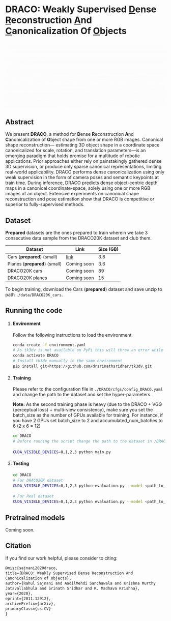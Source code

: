 # DRACO: Weakly Supervised <u>D</u>ense <u>R</u>econstruction <u>A</u>nd <u>C</u>anonicalization Of <u>O</u>bjects





![DRACO pipeline](./images/pipeline.gif)



## Abstract

We present **DRACO**, a method for **D**ense **R**econstruction **A**nd **C**anonicalization of **O**bject shape from one or more RGB images. Canonical shape reconstruction— estimating 3D object shape in a coordinate space canonicalized for scale, rotation, and translation parameters—is an emerging paradigm that holds promise for a multitude of robotic applications. Prior approaches either rely on painstakingly gathered dense 3D supervision, or produce only sparse canonical representations, limiting real-world applicability. DRACO performs dense canonicalization using only weak supervision in the form of camera poses and semantic keypoints at train time. During inference, DRACO predicts dense object-centric depth maps in a canonical coordinate-space, solely using one or more RGB images of an object. Extensive experiments on canonical shape reconstruction and pose estimation show that DRACO is competitive or superior to fully-supervised methods.



## Dataset

**Prepared** datasets are the ones prepared to train wherein we take 3 consecutive data sample from the DRACO20K dataset and club them.  



| Dataset                       | Link                                                         | Size (GB) |
| ----------------------------- | ------------------------------------------------------------ | --------- |
| Cars (**prepared**) (small)   | [link](https://iiitaphyd-my.sharepoint.com/:u:/r/personal/robotics_iiit_ac_in/Documents/DRACO/car_reflection_canonical_wo_depth.zip?csf=1&web=1&e=I2EE6N) | 3.8       |
| Planes (**prepared**) (small) | Coming soon                                                  | 3.6       |
| DRACO20K cars                 | Coming soon                                                  | 89        |
| DRACO20K planes               | Coming soon                                                  | 15        |

To begin training, download the Cars (**prepared**) dataset and save unzip to path `./data/DRACO20K_cars`. 



## Running the code

1. #### Environment

   Follow the following instructions to load the environment.

   ```bash
   conda create -f environment.yaml
   # As tk3dv is not available on PyPi this will throw an error while installing tk3dv but that is not an issue
   conda activate DRACO
   # Install tk3dv manually in the same environment
   pip install git+https://github.com/drsrinathsridhar/tk3dv.git
   ```

2. #### Training

   Please refer to the configuration file in `./DRACO/cfgs/config_DRACO.yaml` and change the path to the dataset and set the hyper-parameters.

   **Note:** As the second training phase is heavy (due to the DRACO + VGG (perceptual loss) + multi-view consistency), make sure you set the batch_size as the number of GPUs available for training. For instance, if you have 2 GPUs set batch_size to 2 and accumulated_num_batches to 6 (2 x 6 = 12)

   ```bash
   cd DRACO
   # Before running the script change the path to the dataset in /DRACO/cfgs/config_DRACO.yaml
   
   CUDA_VISIBLE_DEVICES=0,1,2,3 python main.py
   ```

   

3. #### Testing

   ```bash
   cd DRACO
   # For DRACO20K dataset
   CUDA_VISIBLE_DEVICES=0,1,2,3 python evaluation.py --model <path_to_checkpoint> --path <path_to_directory_with_images> --output <path_to_output_directory> --real 0
   
   # For Real dataset
   CUDA_VISIBLE_DEVICES=0,1,2,3 python evaluation.py --model <path_to_checkpoint> --path <path_to_directory_with_images> --output <path_to_output_directory> --real 1
   ```

   



## Pretrained models

Coming soon.



## Citation



If you find our work helpful, please consider to citing:

```
@misc{sajnani2020draco,
title={DRACO: Weakly Supervised Dense Reconstruction And Canonicalization of Objects}, 
author={Rahul Sajnani and AadilMehdi Sanchawala and Krishna Murthy Jatavallabhula and Srinath Sridhar and K. Madhava Krishna},
year={2020},
eprint={2011.12912},
archivePrefix={arXiv},
primaryClass={cs.CV}
}
```


